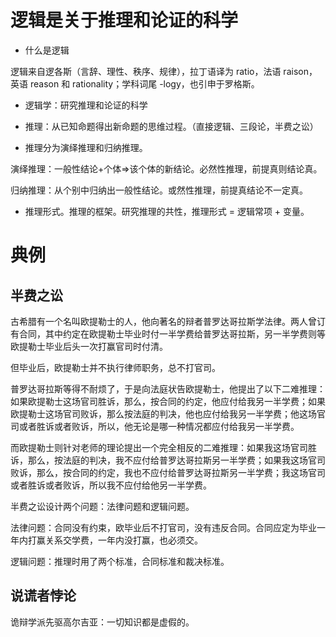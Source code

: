 # 逻辑是关于推理和论证的科学

- 什么是逻辑

逻辑来自逻各斯（言辞、理性、秩序、规律），拉丁语译为 ratio，法语 raison，英语 reason 和 rationality；学科词尾 -logy，也引申于罗格斯。

- 逻辑学：研究推理和论证的科学

- 推理：从已知命题得出新命题的思维过程。（直接逻辑、三段论，半费之讼）

- 推理分为演绎推理和归纳推理。

演绎推理：一般性结论+个体=>该个体的新结论。必然性推理，前提真则结论真。

归纳推理：从个别中归纳出一般性结论。或然性推理，前提真结论不一定真。

- 推理形式。推理的框架。研究推理的共性，推理形式 = 逻辑常项 + 变量。

<div hidden>2020年10月2日</div>

# 典例

## 半费之讼

古希腊有一个名叫欧提勒士的人，他向著名的辩者普罗达哥拉斯学法律。两人曾订有合同，其中约定在欧提勒士毕业时付一半学费给普罗达哥拉斯，另一半学费则等欧提勒士毕业后头一次打赢官司时付清。

但毕业后，欧提勒士并不执行律师职务，总不打官司。

普罗达哥拉斯等得不耐烦了，于是向法庭状告欧提勒士，他提出了以下二难推理：如果欧提勒士这场官司胜诉，那么，按合同的约定，他应付给我另一半学费；如果欧提勒士这场官司败诉，那么按法庭的判决，他也应付给我另一半学费；他这场官司或者胜诉或者败诉，所以，他无论是哪一种情况都应付给我另一半学费。

而欧提勒士则针对老师的理论提出一个完全相反的二难推理：如果我这场官司胜诉，那么，按法庭的判决，我不应付给普罗达哥拉斯另一半学费；如果我这场官司败诉，那么，按合同的约定，我也不应付给普罗达哥拉斯另一半学费；我这场官司或者胜诉或者败诉，所以我不应付给他另一半学费。


半费之讼设计两个问题：法律问题和逻辑问题。

法律问题：合同没有约束，欧毕业后不打官司，没有违反合同。合同应定为毕业一年内打赢关系交学费，一年内没打赢，也必须交。

逻辑问题：推理时用了两个标准，合同标准和裁决标准。

## 说谎者悖论 

诡辩学派先驱高尔吉亚：一切知识都是虚假的。



